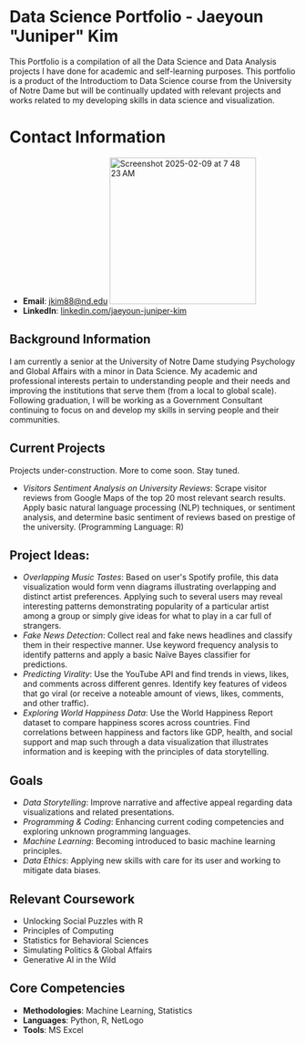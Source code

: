 # Data Science Portfolio - Jaeyoun "Juniper" Kim 
This Portfolio is a compilation of all the Data Science and Data Analysis projects I have done for academic and self-learning purposes. This portfolio is a product of the Introductiom to Data Science course from the University of Notre Dame but will be continually updated with relevant projects and works related to my developing skills in data science and visualization. 


# Contact Information
- **Email**: [jkim88@nd.edu](jkim88@nd.edu) <img width="257" alt="Screenshot 2025-02-09 at 7 48 23 AM" src="https://github.com/user-attachments/assets/31fa35f6-29b6-4e9a-a359-50ce272fe6ea" />
- **LinkedIn**: [linkedin.com/jaeyoun-juniper-kim](https://www.linkedin.com/in/jaeyoun-juniper-kim-0550252b2/)

## Background Information
I am currently a senior at the University of Notre Dame studying Psychology and Global Affairs with a minor in Data Science. My academic and professional interests pertain to understanding people and their needs and improving the institutions that serve them (from a local to global scale). Following graduation, I will be working as a Government Consultant continuing to focus on and develop my skills in serving people and their communities. 

## Current Projects
Projects under-construction. More to come soon. Stay tuned. 
- _Visitors Sentiment Analysis on University Reviews_: Scrape visitor reviews from Google Maps of the top 20 most relevant search results. Apply basic natural language processing (NLP) techniques, or sentiment analysis, and determine basic sentiment of reviews based on prestige of the university. (Programming Language: R) 

## Project Ideas: 
- _Overlapping Music Tastes_: Based on user's Spotify profile, this data visualization would form venn diagrams illustrating overlapping and distinct artist preferences. Applying such to several users may reveal interesting patterns demonstrating popularity of a particular artist among a group or simply give ideas for what to play in a car full of strangers.
- _Fake News Detection_: Collect real and fake news headlines and classify them in their respective manner. Use keyword frequency analysis to identify patterns and apply a basic Naïve Bayes classifier for predictions.
- _Predicting Virality_: Use the YouTube API and find trends in views, likes, and comments across different genres. Identify key features of videos that go viral (or receive a noteable amount of views, likes, comments, and other traffic).
- _Exploring World Happiness Data_: Use the World Happiness Report dataset to compare happiness scores across countries. Find correlations between happiness and factors like GDP, health, and social support and map such through a data visualization that illustrates information and is keeping with the principles of data storytelling. 

## Goals 
- _Data Storytelling_: Improve narrative and affective appeal regarding data visualizations and related presentations. 
- _Programming & Coding_: Enhancing current coding competencies and exploring unknown programming languages.
- _Machine Learning_: Becoming introduced to basic machine learning principles. 
- _Data Ethics_: Applying new skills with care for its user and working to mitigate data biases. 

## Relevant Coursework
- Unlocking Social Puzzles with R
- Principles of Computing
- Statistics for Behavioral Sciences
- Simulating Politics & Global Affairs
- Generative AI in the Wild

## Core Competencies
- **Methodologies**: Machine Learning, Statistics
- **Languages**: Python, R, NetLogo
- **Tools**: MS Excel

  
